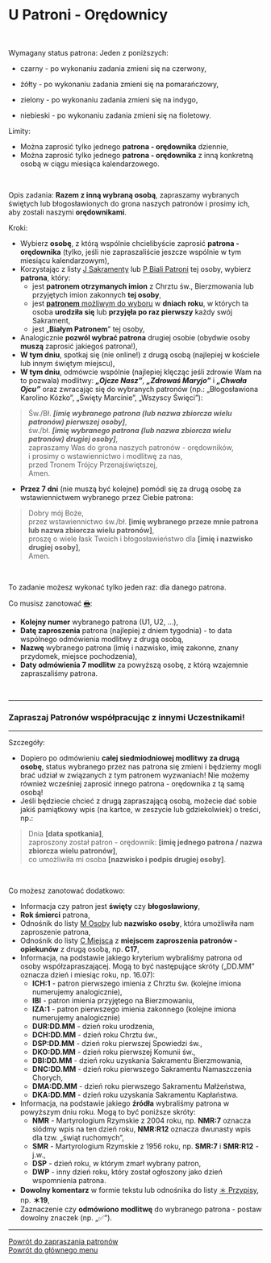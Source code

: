 # <span class="status status-list"><span class="status status-red">U</span> Patroni - Orędownicy</span>
<br />

<span class="status status-title">Wymagany status patrona:</span> Jeden z poniższych:
- <span class="status status-black">czarny</span> - po wykonaniu zadania zmieni się na <span class="status status-red">czerwony</span>,

- <span class="status status-yellow">żółty</span> - po wykonaniu zadania zmieni się na <span class="status status-orange">pomarańczowy</span>,

- <span class="status status-green">zielony</span> - po wykonaniu zadania zmieni się na <span class="status status-indigo">indygo</span>,

- <span class="status status-blue">niebieski</span> - po wykonaniu zadania zmieni się na <span class="status status-violet">fioletowy</span>.

<span class="status status-title">Limity:</span>
- Można zaprosić tylko jednego **patrona - orędownika** dziennie,
- Można zaprosić tylko jednego **patrona - orędownika** z inną konkretną osobą w ciągu miesiąca kalendarzowego.
<br />

<span class="status status-title">Opis zadania:</span> **Razem z inną wybraną osobą**, zapraszamy wybranych świętych lub błogosławionych do grona naszych patronów i prosimy ich, aby zostali naszymi **orędownikami**.
<br />

<span class="status status-title">Kroki:</span>
- Wybierz **osobę**, z którą wspólnie chcielibyście zaprosić **patrona - orędownika** (tylko, jeśli nie zapraszaliście jeszcze wspólnie w tym miesiącu kalendarzowym),
- Korzystając z listy [<span class="status status-list"><span class="status status-list">J</span> Sakramenty</span>](sakramenty.md) lub [<span class="status status-list"><span class="status status-white">P</span> Biali Patroni</span>](biali_patroni.md) tej osoby, wybierz **patrona**, który:
  - jest **patronem otrzymanych imion** z Chrztu św., Bierzmowania lub przyjętych imion zakonnych **tej osoby**,
  - jest [**patronem** możliwym do wyboru](jak_wybrac_patrona_lub_swieto_na_dany_dzien_roku.md#patroni-oredownicy-na-dzis) w **dniach roku**, w których ta osoba **urodziła się** lub **przyjęła po raz pierwszy** każdy swój Sakrament,
  - jest „**Białym Patronem**” tej osoby,
- Analogicznie **pozwól wybrać patrona** drugiej osobie (obydwie osoby **muszą** zaprosić jakiegoś patrona!),
- **W tym dniu**, spotkaj się (nie online!) z drugą osobą (najlepiej w kościele lub innym świętym miejscu),
- **W tym dniu**, odmówcie wspólnie (najlepiej klęcząc jeśli zdrowie Wam na to pozwala) modlitwy: **_„Ojcze Nasz”_**, **_„Zdrowaś Maryjo”_** i **_„Chwała Ojcu”_** oraz zwracając się do wybranych patronów (np.: „Błogosławiona Karolino Kózko”, „Święty Marcinie”, „Wszyscy Święci”):
> Św./Bł. _**[imię wybranego patrona (lub nazwa zbiorcza wielu patronów) pierwszej osoby]**_,  
> św./bł. _**[imię wybranego patrona (lub nazwa zbiorcza wielu patronów) drugiej osoby]**_,  
> zapraszamy Was do grona naszych patronów - orędowników,  
> i prosimy o wstawiennictwo i modlitwę za nas,  
> przed Tronem Trójcy Przenajświętszej,  
> Amen.
- **Przez 7 dni** (nie muszą być kolejne) pomódl się za drugą osobę za wstawiennictwem wybranego przez Ciebie patrona:
> Dobry mój Boże,  
> przez wstawiennictwo św./bł. **[imię wybranego przeze mnie patrona lub nazwa zbiorcza wielu patronów]**,  
> proszę o wiele łask Twoich i błogosławieństwo dla **[imię i nazwisko drugiej osoby]**,  
> Amen.

<br />

<span class="status status-title">To zadanie możesz wykonać tylko jeden raz:</span> dla danego patrona.
<br />

<span class="status status-title">Co musisz zanotować [🖶](wszystkie_materialy_do_pobrania.md#patroni-oredownicy):</span>
- **Kolejny numer** wybranego patrona (U1, U2, ...),
- **Datę zaproszenia** patrona (najlepiej z dniem tygodnia) - to data wspólnego odmówienia modlitwy z drugą osobą,
- **Nazwę** wybranego patrona (imię i nazwisko, imię zakonne, znany przydomek, miejsce pochodzenia),
- **Daty odmówienia 7 modlitw** za powyższą osobę, z którą wzajemnie zapraszaliśmy patrona.
<br />

---
### <div class="colored centered">Zapraszaj Patronów współpracując z innymi Uczestnikami!</div>

---
<span class="status status-title">Szczegóły:</span>
- Dopiero po odmówieniu **całej siedmiodniowej modlitwy za drugą osobę**, status wybranego przez nas patrona się zmieni i będziemy mogli brać udział w związanych z tym patronem wyzwaniach! Nie możemy również wcześniej zaprosić innego patrona - orędownika z tą samą osobą!
- Jeśli będziecie chcieć z drugą zapraszającą osobą, możecie dać sobie jakiś pamiątkowy wpis (na kartce, w zeszycie lub gdziekolwiek) o treści, np.:
> Dnia **[data spotkania]**,  
> zaproszony został patron - orędownik: **[imię jednego patrona / nazwa zbiorcza wielu patronów]**,  
> co umożliwiła mi osoba **[nazwisko i podpis drugiej osoby]**.

<br />

<span class="status status-title">Co możesz zanotować dodatkowo:</span>
- Informacja czy patron jest **święty** czy **błogosławiony**,
- **Rok śmierci** patrona,
- Odnośnik do listy [<span class="status status-list"><span class="status status-list">M</span> Osoby</span>](osoby.md) lub **nazwisko osoby**, która umożliwiła nam zaproszenie patrona,
- Odnośnik do listy [<span class="status status-list"><span class="status status-list">C</span> Miejsca</span>](miejsca.md) z **miejscem zaproszenia patronów - opiekunów** z drugą osobą, np. **C17**,
- Informacja, na podstawie jakiego kryterium wybraliśmy patrona od osoby współzapraszającej. Mogą to być następujące skróty („DD.MM” oznacza dzień i miesiąc roku, np. 16.07):
  - **ICH:1** - patron pierwszego imienia z Chrztu św. (kolejne imiona numerujemy analogicznie),
  - **IBI** - patron imienia przyjętego na Bierzmowaniu,
  - **IZA:1** - patron pierwszego imienia zakonnego (kolejne imiona numerujemy analogicznie)
  - **DUR:DD.MM** - dzień roku urodzenia,
  - **DCH:DD.MM** - dzień roku Chrztu św.,
  - **DSP:DD.MM** - dzień roku pierwszej Spowiedzi św.,
  - **DKO:DD.MM** - dzień roku pierwszej Komunii św.,
  - **DBI:DD.MM** - dzień roku uzyskania Sakramentu Bierzmowania,
  - **DNC:DD.MM** - dzień roku pierwszego Sakramentu Namaszczenia Chorych,
  - **DMA:DD.MM** - dzień roku pierwszego Sakramentu Małżeństwa,
  - **DKA:DD.MM** - dzień roku uzyskania Sakramentu Kapłaństwa.
- Informacja, na podstawie jakiego **źródła** wybraliśmy patrona w powyższym dniu roku. Mogą to być poniższe skróty:
  - **NMR** - Martyrologium Rzymskie z 2004 roku, np. **NMR:7** oznacza siódmy wpis na ten dzień roku, **NMR:R12** oznacza dwunasty wpis dla tzw. „świąt ruchomych”,
  - **SMR** - Martyrologium Rzymskie z 1956 roku, np. **SMR:7** i **SMR:R12** - j.w.,
  - **DSP** - dzień roku, w którym zmarł wybrany patron,
  - **DWP** - inny dzień roku, który został ogłoszony jako dzień wspomnienia patrona.
- **Dowolny komentarz** w formie tekstu lub odnośnika do listy [<span class="status status-list"><span class="status status-list">＊</span> Przypisy</span>](przypisy.md), np. **＊19**,
- Zaznaczenie czy **odmówiono modlitwę** do wybranego patrona - postaw dowolny znaczek (np. „✅”).

---

[Powrót do zapraszania patronów](jak_zapraszac_patronow.md)  
[Powrót do głównego menu](index.md)
